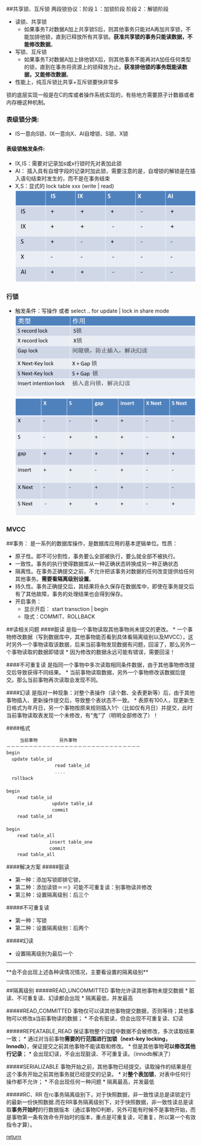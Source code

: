 ##共享锁、互斥锁
两段锁协议：阶段１：加锁阶段 阶段２：解锁阶段
* 读锁、共享锁
    * 如果事务T对数据A加上共享锁S后，则其他事务只能对A再加共享锁，不能加排他锁，直到已释放所有共享锁。**获准共享锁的事务只能读数据，不能修改数据**。
* 写锁、互斥锁
    * 如果事务T对数据A加上排他锁X后，则其他事务不能再对A加任任何类型的锁，直到在事务将资源上的锁释放为止。**获准排他锁的事务既能读数据，又能修改数据**。
* 性能上，纯互斥锁比共享+互斥锁要快非常多

锁的底层实现一般是在C的库或者操作系统实现的，有些地方需要原子计数器或者内存栅这种机制。

### 表级锁分类:
* IS—意向S锁、IX—意向X、AI自增锁、S锁、X锁

#### 表级锁触发条件:
* IX,IS：需要对记录加s或x行锁时先对表加此锁
* AI： 插入具有自增字段的记录时加此锁，需要注意的是，自增锁的解锁是在插入语句结束时发生的，而不是在事务结束
* X,S：显式的 lock table xxx (write | read)
![](/assets/表锁.png)

### 行锁
* 触发条件：写操作 或者 select .. for update | lock in share mode
![](/assets/行锁类型.png)
![](/assets/行锁.png)

### MVCC

##事务：
是一系列的数据库操作，是数据库应用的基本逻辑单位。性质：
* 原子性。即不可分割性，事务要么全部被执行，要么就全部不被执行。
* 一致性。事务的执行使得数据库从一种正确状态转换成另一种正确状态
* 隔离性。在事务正确提交之前，不允许把该事务对数据的任何改变提供给任何其他事务。**需要看隔离级别设置**。
* 持久性。事务正确提交后，其结果将永久保存在数据库中，即使在事务提交后有了其他故障，事务的处理结果也会得到保存。
* 开启事务：
    * 显示开启： start transction | begin
    * 隐式：COMMIT、ROLLBACK

##读相关问题
####脏读
是指一个事物读取其他事物尚未提交的更改。
    * 一个事物修改数据（写到数据库中，其他事物能否看到具体看隔离级别以及MVCC），这时另外一个事物读取该数据，后来当前事物发现数据有问题，回滚了，那么另外一个事物读取的数据即错误
    * 因为修改的数据永远可能有错误，需要回滚！
    
####不可重复读
是指同一个事物中多次读取相同条件数据，由于其他事物修改提交后导致获得不同结果。
    * 当前事物读取数据，另外一个事物修改该数据后提交。那么当前事物再次读取会发现不同。

####幻读
是指对一种现象：对整个表操作（读个数、全表更新等）后，由于其他事物插入、更新操作提交后，导致整个表状态不一致。
    * 表原有100人，现更新生日格式为年月日，另一个事物按原来规则插入1个（比如仅有月日）并提交，此时当前事物读取表发现一个未修改，有“鬼”了（明明全部修改了）！
    
####格式
```C++
     当前事物        另外事物
－－－－－－－－－－－－－－－－－－－－－－－－－－－－－－
begin                      
  update table_id   
                  read table_id   
                  ....            
  rollback   

begin                     
    read table_id             
                 update table_id           
                 commit                
    read table_id  
       
begin 
    read table_all
                insert table_one
                commit
    read table_all
```
####解决方案
#####脏读
* 第一种：添加写锁即排它锁，
* 第二种：添加读锁＝＝》可能不可重复读：别事物读并修改
* 第三种：设置隔离级别：后三个

#####不可重复读
* 第一种：写锁
* 第二种：设置隔离级别：后两个

#####幻读
* 设置隔离级别为最后一个

<hr>**会不会出现上述各种读情况情况，主要看设置的隔离级别**<hr>
##隔离级别
#####READ_UNCOMMITTED
事物允许读其他事物未提交数据
    * 脏读、不可重复读、幻读都会出现
    * 隔离最低，并发最高
    
#####READ_COMMITTED
事物仅可以读其他事物提交数据，否则等待；其他事物可以修改a当前事物读的数据；
    * 不会有脏读，但会出现不可重复读、幻读
    
#####REPEATABLE_READ
保证事物整个过程中数据不会被修改，多次读取结果一致；
    * 通过对当前事物**需要的行范围进行加锁（next-key locking，Innodb）**，保证提交之前其他事物不能读取和修改。
    * 但是其他事物**可以修改其他行记录**；
    * 会出现幻读，不会出现脏读、不可重复读。（innodb解决了）

#####SERIALIZABLE
事物开始之前，其他事物已经提交。读取操作的结果是在这个事务开始之前其他事务就已经提交的记录。
    * 对**整个表加锁**，对表中任何行操作都不允许；
    * 不会出现任何一种问题
    * 隔离最高，并发最低

#####RC、RR 
在rc事务隔离级别下，对于快照数据，非一致性读总是读锁定行的最新一份快照数据.而在RR事务隔离级别下，对于快照数据，非一致性读总是读取**事务开始时**的行数据版本（通过事物ID判断，另外可能有时候不是事物开始，而是事物第一条有效命令开始时的版本，重点是可重复读，可重复，所以第一个有效指令才算）。


[return](README.md)